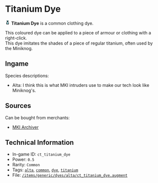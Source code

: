 # Titanium Dye

<img src="https://raw.githubusercontent.com/Ceterai/Enternia/main/items/generic/dyes/alta/ct_titanium_dye.png" alt="Titanium Dye icon" loading="lazy" height=16px width="auto" /> **Titanium Dye** is a common clothing dye.

This coloured dye can be applied to a piece of armour or clothing with a right-click.  
This dye imitates the shades of a piece of regular titanium, often used by the Miniknog.

## Ingame

Species descriptions:

- Alta: I think this is what MKI intruders use to make our tech look like Miniknog's.

## Sources

Can be bought from merchants:

- [MKI Archiver](https://ceterai.github.io/MyEnternia/Wiki/MKIArchiver)

## Technical Information

- In-game ID: `ct_titanium_dye`
- Power: `0.5`
- Rarity: `Common`
- Tags: [`alta`](https://ceterai.github.io/MyEnternia/Wiki/Tags/Alta), [`common`](https://ceterai.github.io/MyEnternia/Wiki/Tags/Common), [`dye`](https://ceterai.github.io/MyEnternia/Wiki/Tags/Dye), [`titanium`](https://ceterai.github.io/MyEnternia/Wiki/Tags/Titanium)
- File: [`/items/generic/dyes/alta/ct_titanium_dye.augment`](https://github.com/Ceterai/Enternia/blob/main/items/generic/dyes/alta/ct_titanium_dye.augment)
